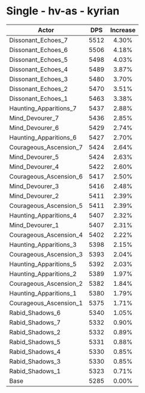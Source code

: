 # Single - hv-as - kyrian
| Actor | DPS | Increase |
|---|:---:|:---:|
|Dissonant_Echoes_7|5512|4.30%|
|Dissonant_Echoes_6|5506|4.18%|
|Dissonant_Echoes_5|5498|4.03%|
|Dissonant_Echoes_4|5489|3.87%|
|Dissonant_Echoes_3|5480|3.70%|
|Dissonant_Echoes_2|5470|3.51%|
|Dissonant_Echoes_1|5463|3.38%|
|Haunting_Apparitions_7|5437|2.88%|
|Mind_Devourer_7|5436|2.85%|
|Mind_Devourer_6|5429|2.74%|
|Haunting_Apparitions_6|5427|2.70%|
|Courageous_Ascension_7|5424|2.64%|
|Mind_Devourer_5|5424|2.63%|
|Mind_Devourer_4|5422|2.60%|
|Courageous_Ascension_6|5417|2.50%|
|Mind_Devourer_3|5416|2.48%|
|Mind_Devourer_2|5411|2.39%|
|Courageous_Ascension_5|5411|2.39%|
|Haunting_Apparitions_4|5407|2.32%|
|Mind_Devourer_1|5407|2.31%|
|Courageous_Ascension_4|5402|2.22%|
|Haunting_Apparitions_3|5398|2.15%|
|Courageous_Ascension_3|5393|2.04%|
|Haunting_Apparitions_5|5392|2.03%|
|Haunting_Apparitions_2|5389|1.97%|
|Courageous_Ascension_2|5382|1.84%|
|Haunting_Apparitions_1|5380|1.79%|
|Courageous_Ascension_1|5375|1.71%|
|Rabid_Shadows_6|5340|1.05%|
|Rabid_Shadows_7|5332|0.90%|
|Rabid_Shadows_2|5332|0.89%|
|Rabid_Shadows_5|5331|0.88%|
|Rabid_Shadows_4|5330|0.85%|
|Rabid_Shadows_3|5330|0.85%|
|Rabid_Shadows_1|5323|0.71%|
|Base|5285|0.00%|
